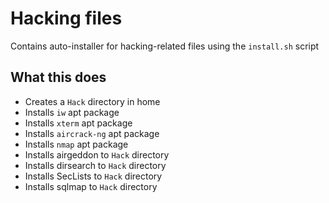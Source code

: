 # Hacking files

Contains auto-installer for hacking-related files using the `install.sh` script

## What this does

- Creates a `Hack` directory in home
- Installs `iw` apt package
- Installs `xterm` apt package
- Installs `aircrack-ng` apt package
- Installs `nmap` apt package
- Installs airgeddon to `Hack` directory
- Installs dirsearch to `Hack` directory
- Installs SecLists to `Hack` directory
- Installs sqlmap to `Hack` directory
